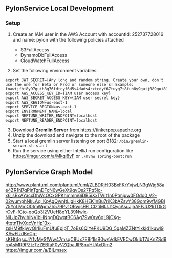 ## PylonService Local Development

### Setup

1. Create an IAM user in the AWS Account with accountId: 252737728016 and name: pylon with the following policies attached
    * S3FullAccess
    * DynamoDbFullAccess
    * CloudWatchFullAccess

2. Set the following environment variables:
```
export JWT_SECRET={Any long and random string. Create your own, don't use the one for Beta or Prod or someone else's! Example: foawijfhi8y97guih8g76fdtcyf6d5s4dads4rxtcdyf67tuyg7t8fuh8y9guij089gui89g7yvbiuh78f6ctyvuf67d5xrs4dzerxtd54sa3ezrxs43asa2wzs34erszxtd56srxtcyuvf67vyubih8g97buhoij90h8inoj9h08g7biunoh89g7yv}
export AWS_ACCESS_KEY_ID={IAM user access key}
export AWS_SECRET_ACCESS_KEY={IAM user secret key}
export AWS_REGION=us-east-1
export SERVICE_REGION=us-east-1
export ENVIRONMENT_NAME=local
export NEPTUNE_WRITER_ENDPOINT=localhost
export NEPTUNE_READER_ENDPOINT=localhost
```

3. Download **Gremlin Server** from https://tinkerpop.apache.org
4. Unzip the download and navigate to the root of the package
5. Start a local gremlin server listening on port 8182: `/bin/gremlin-server.sh start`
6. Run the service using either IntelliJ run configuration like https://imgur.com/a/Mkqi8yF or `./mvnw spring-boot:run`

## PylonService Graph Model
http://www.plantuml.com/plantuml/uml/ZLBDRjH03BxFKrYvjwLN3gWjg58ae4ZR1N7qPjnTgnDFcN6wGeXt9qvOs27Pq5lc-x6_sBxAYacxDhWcOCxGPKhmmm6iDB5iXxTWIt1n0Ptmjuw0FOdo0_V2-02wumphNkLAq_KpAgQwnItLlgHkK8HEK1nBu7riK3bAZsvY38Gom9yfMGBl75YoLMmO0tmWpmZh579Pv1ORwjsFFLCIztjMfJJ1QycAsuJjhAFPJU2liTDkGrCvF-fCto-qoQo3l2VUeH8qYL39Nwlx-NiLJp7hyIhiNVlbHNpgDQwqtBC6Ag79w0ry6qL9jCXg-4tqtnTIvXqcVnHp13x-zsHM9fkjwyQIrIiuFmUfuEpipT_7oBs6QlYePKU9DG_5gaMZZNtYixkjd1kuwl9KAwFlzdBeCg-sKHt4gsxJiYfvMySfWw47msqC8Ux7E8jfIlsB0wsVdkEVECwOkIbT7dKnZSd9rpAsMR9PZtzTzZEBfaF0yVZQbaJlP8nuHUAxDlm2
https://imgur.com/a/BILmsex
